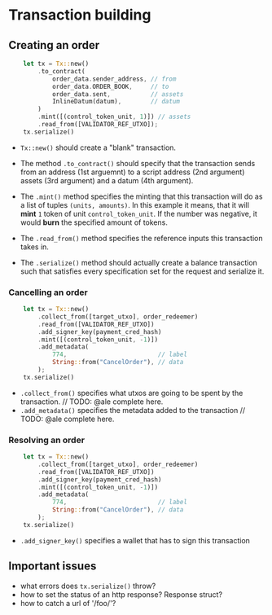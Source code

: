 # Transaction building

## Creating an order
```rust
    let tx = Tx::new()
        .to_contract(
            order_data.sender_address, // from
            order_data.ORDER_BOOK,     // to
            order_data.sent,           // assets
            InlineDatum(datum),        // datum
        )
        .mint([(control_token_unit, 1)]) // assets
        .read_from([VALIDATOR_REF_UTXO]);
    tx.serialize()
```
- `Tx::new()` should create a "blank" transaction.

- The method `.to_contract()` should specify that the transaction sends from an address (1st arguemnt) to a script address (2nd argument) assets (3rd argument) and a datum (4th argument).

- The `.mint()` method specifies the minting that this transaction will do as a list of tuples `(units, amounts)`. In this example it means, that it will **mint** `1` token of unit `control_token_unit`. If the number was negative, it would **burn** the specified amount of tokens.

- The `.read_from()` method specifies the reference inputs this transaction takes in.

- The `.serialize()` method should actually create a balance transaction such that satisfies every specification set for the request and serialize it.


### Cancelling an order
```rust
    let tx = Tx::new()
        .collect_from([target_utxo], order_redeemer)
        .read_from([VALIDATOR_REF_UTXO])
        .add_signer_key(payment_cred_hash)
        .mint([(control_token_unit, -1)])
        .add_metadata(
            774,                         // label
            String::from("CancelOrder"), // data
        );
    tx.serialize()
```

- `.collect_from()` specifies what utxos are going to be spent by the transaction. // TODO: @ale complete here.
-  `.add_metadata()` specifies the metadata added to the transaction // TODO: @ale complete here.


### Resolving an order
```rust
    let tx = Tx::new()
        .collect_from([target_utxo], order_redeemer)
        .read_from([VALIDATOR_REF_UTXO])
        .add_signer_key(payment_cred_hash)
        .mint([(control_token_unit, -1)])
        .add_metadata(
            774,                         // label
            String::from("CancelOrder"), // data
        );
    tx.serialize()
```

- `.add_signer_key()` specifies a wallet that has to sign this transaction

## Important issues
- what errors does `tx.serialize()` throw?
- how to set the status of an http response? Response struct?
- how to catch a url of '/foo/<bar>'?
